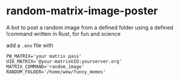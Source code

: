 # random-matrix-image-poster

A bot to post a random image from a defined folder using a defined !command written in Rust, for fun and science

add a `.env` file with
```
PW_MATRIX='your matrix pass'
UID_MATRIX='@your-matrixUID:yourserver.org'
MATRIX_COMMAND='random_image'
RANDOM_FOLDER='/home/wew/funny_memes'
```
